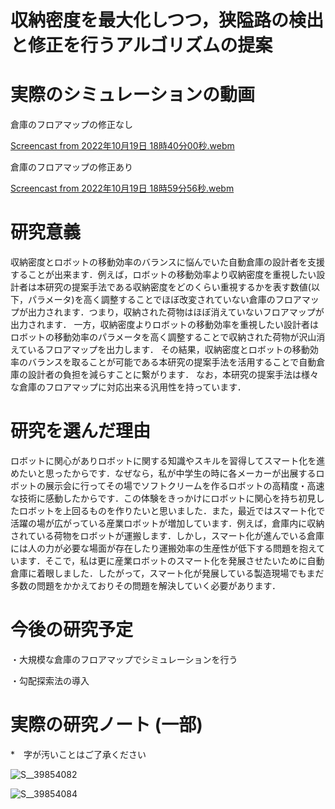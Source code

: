 # 収納密度を最大化しつつ，狭隘路の検出と修正を行うアルゴリズムの提案

# 実際のシミュレーションの動画
倉庫のフロアマップの修正なし

[Screencast from 2022年10月19日 18時40分00秒.webm](https://user-images.githubusercontent.com/63102510/200446607-304f3a74-6868-4ae0-b66d-78d1de3cb1a4.webm)

倉庫のフロアマップの修正あり

[Screencast from 2022年10月19日 18時59分56秒.webm](https://user-images.githubusercontent.com/63102510/200446722-070480ce-7896-49b9-9fc2-48467b39af85.webm)

# 研究意義
収納密度とロボットの移動効率のバランスに悩んでいた自動倉庫の設計者を支援することが出来ます．例えば，ロボットの移動効率より収納密度を重視したい設計者は本研究の提案手法である収納密度をどのくらい重視するかを表す数値(以下，パラメータ)を高く調整することでほぼ改変されていない倉庫のフロアマップが出力されます．つまり，収納された荷物はほぼ消えていないフロアマップが出力されます．
一方，収納密度よりロボットの移動効率を重視したい設計者はロボットの移動効率のパラメータを高く調整することで収納された荷物が沢山消えているフロアマップを出力します．
その結果，収納密度とロボットの移動効率のバランスを取ることが可能である本研究の提案手法を活用することで自動倉庫の設計者の負担を減らすことに繋がります．
なお，本研究の提案手法は様々な倉庫のフロアマップに対応出来る汎用性を持っています．

# 研究を選んだ理由
ロボットに関心がありロボットに関する知識やスキルを習得してスマート化を進めたいと思ったからです．なぜなら，私が中学生の時に各メーカーが出展するロボットの展示会に行ってその場でソフトクリームを作るロボットの高精度・高速な技術に感動したからです．この体験をきっかけにロボットに関心を持ち初見したロボットを上回るものを作りたいと思いました．また，最近ではスマート化で活躍の場が広がっている産業ロボットが増加しています．例えば，倉庫内に収納されている荷物をロボットが運搬します．しかし，スマート化が進んでいる倉庫には人の力が必要な場面が存在したり運搬効率の生産性が低下する問題を抱えています．そこで，私は更に産業ロボットのスマート化を発展させたいために自動倉庫に着眼しました．したがって，スマート化が発展している製造現場でもまだ多数の問題をかかえておりその問題を解決していく必要があります．

# 今後の研究予定

・大規模な倉庫のフロアマップでシミュレーションを行う


・勾配探索法の導入

# 実際の研究ノート (一部)



*　字が汚いことはご了承ください


![S__39854082](https://user-images.githubusercontent.com/63102510/200448837-5d89c7d0-005c-4a66-948c-7351352dd759.jpg)

![S__39854084](https://user-images.githubusercontent.com/63102510/200448845-81696cde-3e29-41e4-a0c8-fc6b84db7d5a.jpg)


